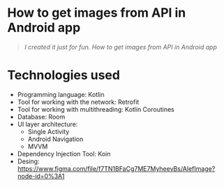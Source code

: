# How to get images from API in Android app
> *I created it just for fun. How to get images from API in Android app*
# Technologies used
- Programming language: Kotlin
- Tool for working with the network: Retrofit
- Tool for working with multithreading: Kotlin Coroutines
- Database: Room
- UI layer architecture:
  - Single Activity
  - Android Navigation
  - MVVM
- Dependency Injection Tool: Koin 
- Desing: https://www.figma.com/file/f7TN1BFaCg7ME7MyheevBs/AlefImage?node-id=0%3A1
